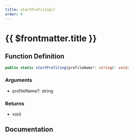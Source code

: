 ```yaml
---
title: startProfiling()
order: 0
---
```


# {{ $frontmatter.title }}

## Function Definition

```ts
public static startProfiling(profileName?: string): void;
```

### Arguments

* profileName?: string

### Returns

* void

## Documentation

<!--@include: ./parts/startProfiling.md-->
